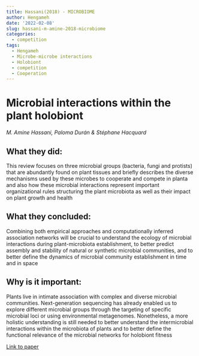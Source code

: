 ```yaml
---
title: Hassani(2018) - MICROBIOME
author: Hengameh
date: '2022-02-08'
slug: hassani-m-amine-2018-microbiome
categories:
  - competition
tags:
  - Hengameh
  - Microbe-microbe interactions
  - Holobiont
  - competition
  - Cooperation
---
```


# Microbial interactions within the plant holobiont

*M. Amine Hassani, Paloma Durán & Stéphane Hacquard*

## What they did:

This review focuses on three microbial groups (bacteria, fungi and protists) that are abundantly found on plant tissues and briefly describes the diverse mechanisms used by these microbes to cooperate and compete in planta and also how these microbial interactions represent important organizational rules structuring the plant microbiota as well as their impact on plant growth and health

## What they concluded:

Combining both empirical approaches and computationally inferred association networks will be crucial to understand the ecology of microbial interactions during plant-microbiota establishment, to better predict assembly and stability of natural or synthetic microbial communities, and to better define the dynamics of microbial community establishment in time and in space

## Why is it important:

Plants live in intimate association with complex and diverse microbial communities. Next-generation sequencing has already enabled us to explore different microbial groups through the targeting of specific microbial loci or using environmental metagenomes. Nonetheless, a more holistic understanding is still needed to better understand the intermicrobial interactions within the microbiota of plants and to better define the functional relevance of the microbial networks for holobiont fitness 

[Link to paper](https://microbiomejournal.biomedcentral.com/articles/10.1186/s40168-018-0445-0)